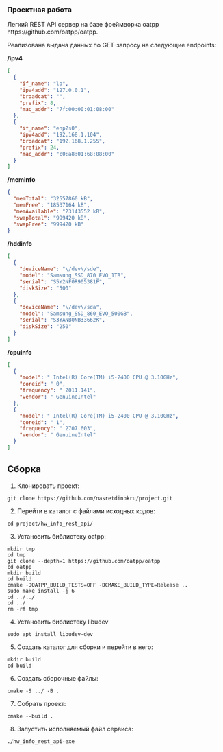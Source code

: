 ### Проектная работа
<p>Легкий REST API сервер на базе фреймворка oatpp https://github.com/oatpp/oatpp.
</p>
<p>
Реализована выдача данных по GET-запросу на следующие endpoints:
</p>

**/ipv4**
```json
[
  {
    "if_name": "lo",
    "ipv4add": "127.0.0.1",
    "broadcat": "",
    "prefix": 8,
    "mac_addr": "7f:00:00:01:08:00"
  },
  {
    "if_name": "enp2s0",
    "ipv4add": "192.168.1.104",
    "broadcat": "192.168.1.255",
    "prefix": 24,
    "mac_addr": "c0:a8:01:68:08:00"
  }
]
```

**/meminfo**
```json
{
  "memTotal": "32557860 kB",
  "memFree": "18537164 kB",
  "memAvailable": "23143552 kB",
  "swapTotal": "999420 kB",
  "swapFree": "999420 kB"
}
```

**/hddinfo**
```json
[
  {
    "deviceName": "\/dev\/sde",
    "model": "Samsung_SSD_870_EVO_1TB",
    "serial": "S5Y2NF0R905381F",
    "diskSize": "500"
  },
  {
    "deviceName": "\/dev\/sda",
    "model": "Samsung_SSD_860_EVO_500GB",
    "serial": "S3YANB0NB33662K",
    "diskSize": "250"
  }
]
```
**/cpuinfo**
```json
[
  {
    "model": " Intel(R) Core(TM) i5-2400 CPU @ 3.10GHz",
    "coreid": " 0",
    "frequency": " 2011.141",
    "vendor": " GenuineIntel"
  },
  {
    "model": " Intel(R) Core(TM) i5-2400 CPU @ 3.10GHz",
    "coreid": " 1",
    "frequency": " 2707.603",
    "vendor": " GenuineIntel"
  }
]
```
## Сборка 

1. Клонировать проект:
```
git clone https://github.com/nasretdinbkru/project.git
```
2. Перейти в каталог с файлами исходных кодов:
```
cd project/hw_info_rest_api/
```
3. Установить библиотеку oatpp:
```
mkdir tmp
cd tmp
git clone --depth=1 https://github.com/oatpp/oatpp
cd oatpp
mkdir build
cd build
cmake -DOATPP_BUILD_TESTS=OFF -DCMAKE_BUILD_TYPE=Release ..
sudo make install -j 6
cd ../../
cd ../
rm -rf tmp
```
4. Установить библиотеку libudev
```
sudo apt install libudev-dev
```
5. Создать каталог для сборки и перейти в него:
```
mkdir build
cd build

```
6. Создать сборочные файлы:
```
cmake -S ../ -B .
```
7. Собрать проект:
```
cmake --build .
```
8. Запустить исполняемый файл сервиса:
```
./hw_info_rest_api-exe 
```
